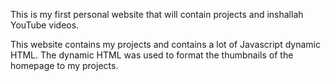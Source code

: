 This is my first personal website that will contain projects and inshallah YouTube videos. 

This website contains my projects and contains a lot of Javascript dynamic HTML. The dynamic HTML was used to format the thumbnails of the homepage to my projects. 
